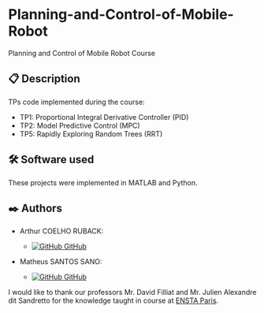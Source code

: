 # Planning-and-Control-of-Mobile-Robot
Planning and Control of Mobile Robot Course

## 📋 Description
TPs code implemented during the course:
- TP1: Proportional Integral Derivative Controller (PID)
- TP2: Model Predictive Control (MPC)
- TP5: Rapidly Exploring Random Trees (RRT)

## 🛠️ Software used

These projects were implemented in MATLAB and Python.

## ✒️ Authors

- Arthur COELHO RUBACK:
    - [![GitHub](https://i.stack.imgur.com/tskMh.png) GitHub](https://github.com/arthur-ruback)

- Matheus SANTOS SANO:
    - [![GitHub](https://i.stack.imgur.com/tskMh.png) GitHub](https://github.com/matsano)

I would like to thank our professors Mr. David Filliat and Mr. Julien Alexandre dit Sandretto for the knowledge taught in course at [ENSTA Paris](https://www.ensta-paris.fr/).
